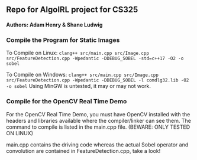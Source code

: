 ## Repo for AlgoIRL project for CS325

#### Authors: Adam Henry & Shane Ludwig

### Compile the Program for Static Images
To Compile on Linux: `clang++ src/main.cpp src/Image.cpp src/FeatureDetection.cpp -Wpedantic -DDEBUG_SOBEL -std=c++17 -O2 -o sobel`

To Compile on Windows: `clang++ src/main.cpp src/Image.cpp src/FeatureDetection.cpp -Wpedantic -DDEBUG_SOBEL -l comdlg32.lib -O2 -o sobel`
Using MinGW is untested, it may or may not work.

### Compile for the OpenCV Real Time Demo
For the OpenCV Real Time Demo, you must have OpenCV installed with the headers and libraries available where the compiler/linker can see them. The command to compile is listed in the main.cpp file. (BEWARE: ONLY TESTED ON LINUX)

main.cpp contains the driving code whereas the actual Sobel operator and convolution are contained in FeatureDetection.cpp, take a look!
